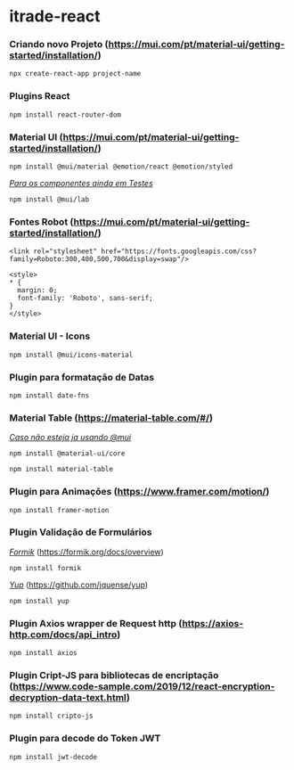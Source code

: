 # itrade-react

### Criando novo Projeto (https://mui.com/pt/material-ui/getting-started/installation/)

```
npx create-react-app project-name
```

### Plugins React

```
npm install react-router-dom
```

### Material UI (https://mui.com/pt/material-ui/getting-started/installation/)

```
npm install @mui/material @emotion/react @emotion/styled
```

<ins>_Para os componentes ainda em Testes_</ins>

```
npm install @mui/lab
```

### Fontes Robot (https://mui.com/pt/material-ui/getting-started/installation/)

```
<link rel="stylesheet" href="https://fonts.googleapis.com/css?family=Roboto:300,400,500,700&display=swap"/>
```

```
<style>
* {
  margin: 0;
  font-family: 'Roboto', sans-serif;
}
</style>
```

### Material UI - Icons

```
npm install @mui/icons-material
```

### Plugin para formatação de Datas

```
npm install date-fns
```

### Material Table (https://material-table.com/#/)

<ins>_Caso não esteja ja usando @mui_</ins>

```
npm install @material-ui/core
```

```
npm install material-table
```

### Plugin para Animações (https://www.framer.com/motion/)

```
npm install framer-motion
```

### Plugin Validação de Formulários

<ins>_Formik_</ins> (https://formik.org/docs/overview)

```
npm install formik
```

<ins>_Yup_</ins> (https://github.com/jquense/yup)

```
npm install yup
```

### Plugin Axios wrapper de Request http (https://axios-http.com/docs/api_intro)

```
npm install axios
```

### Plugin Cript-JS para bibliotecas de encriptação (https://www.code-sample.com/2019/12/react-encryption-decryption-data-text.html)

```
npm install cripto-js
```

### Plugin para decode do Token JWT

```
npm install jwt-decode
```
